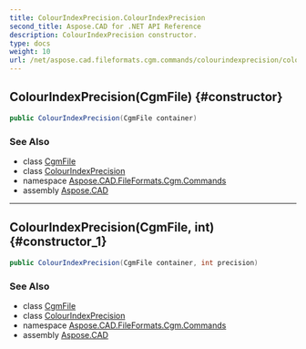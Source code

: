 ```yaml
---
title: ColourIndexPrecision.ColourIndexPrecision
second_title: Aspose.CAD for .NET API Reference
description: ColourIndexPrecision constructor. 
type: docs
weight: 10
url: /net/aspose.cad.fileformats.cgm.commands/colourindexprecision/colourindexprecision/
---
```

## ColourIndexPrecision(CgmFile) {#constructor}

```csharp
public ColourIndexPrecision(CgmFile container)
```

### See Also

* class [CgmFile](../../../aspose.cad.fileformats.cgm/cgmfile/)
* class [ColourIndexPrecision](../)
* namespace [Aspose.CAD.FileFormats.Cgm.Commands](../../colourindexprecision/)
* assembly [Aspose.CAD](../../../)

---

## ColourIndexPrecision(CgmFile, int) {#constructor_1}

```csharp
public ColourIndexPrecision(CgmFile container, int precision)
```

### See Also

* class [CgmFile](../../../aspose.cad.fileformats.cgm/cgmfile/)
* class [ColourIndexPrecision](../)
* namespace [Aspose.CAD.FileFormats.Cgm.Commands](../../colourindexprecision/)
* assembly [Aspose.CAD](../../../)


